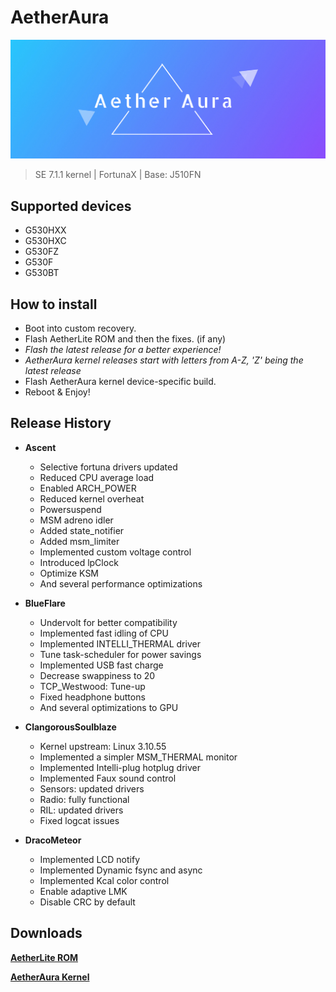 # AetherAura

![AetherAura Logo](/info/aetheraura.png)

> SE 7.1.1 kernel | FortunaX | Base: J510FN

## Supported devices

 - G530HXX
 - G530HXC
 - G530FZ
 - G530F
 - G530BT
 
## How to install

 - Boot into custom recovery.
 - Flash AetherLite ROM and then the fixes. (if any)
 - _Flash the latest release for a better experience!_
 - _AetherAura kernel releases start with letters from A-Z, 'Z' being the latest release_
 - Flash AetherAura kernel device-specific build.
 - Reboot & Enjoy!

## Release History

 - __Ascent__
     - Selective fortuna drivers updated
     - Reduced CPU average load
     - Enabled ARCH_POWER
     - Reduced kernel overheat
     - Powersuspend
     - MSM adreno idler
     - Added state_notifier
     - Added msm_limiter
     - Implemented custom voltage control
     - Introduced lpClock
     - Optimize KSM
     - And several performance optimizations
     
 - __BlueFlare__
     - Undervolt for better compatibility
     - Implemented fast idling of CPU
     - Implemented INTELLI_THERMAL driver
     - Tune task-scheduler for power savings
     - Implemented USB fast charge
     - Decrease swappiness to 20
     - TCP_Westwood: Tune-up
     - Fixed headphone buttons
     - And several optimizations to GPU
     
  - __ClangorousSoulblaze__
     - Kernel upstream: Linux 3.10.55
     - Implemented a simpler MSM_THERMAL monitor
     - Implemented Intelli-plug hotplug driver
     - Implemented Faux sound control
     - Sensors: updated drivers
     - Radio: fully functional
     - RIL: updated drivers
     - Fixed logcat issues
     
  - __DracoMeteor__
     - Implemented LCD notify
     - Implemented Dynamic fsync and async
     - Implemented Kcal color control
     - Enable adaptive LMK
     - Disable CRC by default
 
## Downloads

   __[AetherLite ROM](http://tiny.cc/aetherlite_r03 "AetherLite ROM")__
   
   __[AetherAura Kernel](https://github.com/CaelestisZ/AetherAura/releases "AetherAura Kernel")__
    
